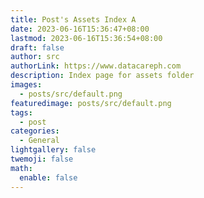 ```yaml
---
title: Post's Assets Index A
date: 2023-06-16T15:36:47+08:00
lastmod: 2023-06-16T15:36:54+08:00
draft: false
author: src
authorLink: https://www.datacareph.com
description: Index page for assets folder
images:
  - posts/src/default.png
featuredimage: posts/src/default.png
tags:
  - post
categories:
  - General
lightgallery: false
twemoji: false
math:
  enable: false
---
```

